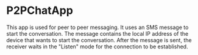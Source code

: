 # P2PChatApp
This app is used for peer to peer messaging. It uses an SMS message to start the conversation. 
The message contains the local IP address of the device that wants to start the conversation. 
After the message is sent, the receiver waits in the "Listen" mode for the connection to be established.
